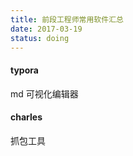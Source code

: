 ```yaml
---
title: 前段工程师常用软件汇总
date: 2017-03-19
status: doing
---
```


#### typora

md 可视化编辑器

#### charles

抓包工具

